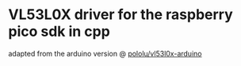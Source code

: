 # VL53L0X driver for the raspberry pico sdk in cpp

adapted from the arduino version @ [pololu/vl53l0x-arduino](https://github.com/pololu/vl53l0x-arduino)
